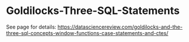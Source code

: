 # Goldilocks-Three-SQL-Statements
See page for details: https://datasciencereview.com/goldilocks-and-the-three-sql-concepts-window-functions-case-statements-and-ctes/
